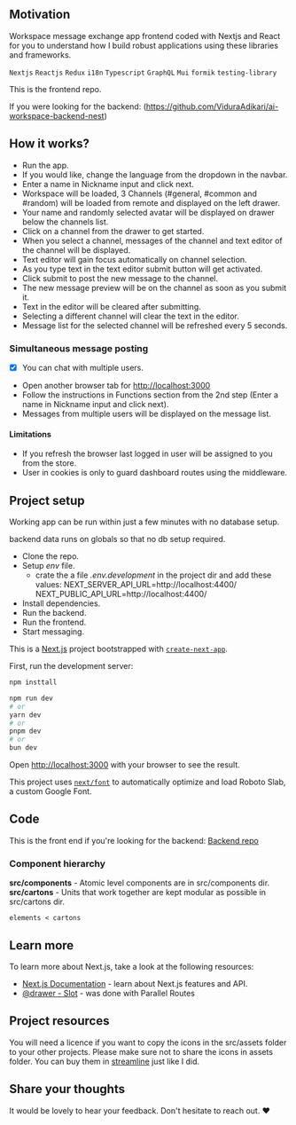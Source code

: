 
## Motivation
Workspace message exchange app frontend coded with Nextjs and React for 
you to understand how I build robust applications using these libraries and frameworks.  

`Nextjs` `Reactjs` `Redux` `i18n` `Typescript` `GraphQL` `Mui` `formik` `testing-library`

This is the frontend repo. 

If you were looking for the backend: (https://github.com/ViduraAdikari/ai-workspace-backend-nest)

## How it works?

- Run the app.
- If you would like, change the language from the dropdown in the navbar.
- Enter a name in Nickname input and click next.
- Workspace will be loaded, 3 Channels (#general, #common and #random) will be loaded from remote and displayed on the left drawer.
- Your name and randomly selected avatar will be displayed on drawer below the channels list.
- Click on a channel from the drawer to get started.
- When you select a channel, messages of the channel and text editor of the channel will be displayed.
- Text editor will gain focus automatically on channel selection.
- As you type text in the text editor submit button will get activated.
- Click submit to post the new message to the channel.
- The new message preview will be on the channel as soon as you submit it.
- Text in the editor will be cleared after submitting.
- Selecting a different channel will clear the text in the editor.
- Message list for the selected channel will be refreshed every 5 seconds.

### Simultaneous message posting

- [x] You can chat with multiple users.
- Open another browser tab for [http://localhost:3000](http://localhost:3000)
- Follow the instructions in Functions section from the 2nd step (Enter a name in Nickname input and click next).
- Messages from multiple users will be displayed on the message list.

#### Limitations
- If you refresh the browser last logged in user will be assigned to you from the store.
- User in cookies is only to guard dashboard routes using the middleware.

## Project setup
Working app can be run within just a few minutes with no database setup.

backend data runs on globals so that no db setup required.

- Clone the repo.
- Setup *env* file.
  - crate the a file *.env.development* in the project dir and add these values:
    NEXT_SERVER_API_URL=http://localhost:4400/
    NEXT_PUBLIC_API_URL=http://localhost:4400/
- Install dependencies.
- Run the backend.
- Run the frontend.
- Start messaging.


This is a [Next.js](https://nextjs.org/) project bootstrapped with [`create-next-app`](https://github.com/vercel/next.js/tree/canary/packages/create-next-app).

First, run the development server:

```bash
npm insttall

npm run dev
# or
yarn dev
# or
pnpm dev
# or
bun dev
```

Open [http://localhost:3000](http://localhost:3000) with your browser to see the result.

This project uses [`next/font`](https://nextjs.org/docs/basic-features/font-optimization) to automatically optimize and load Roboto Slab, a custom Google Font.

## Code
This is the front end
if you're looking for the backend: [Backend repo](https://github.com/ViduraAdikari/ai-workspace-backend-nest)


### Component hierarchy

**src/components** - Atomic level components are in src/components dir.\
**src/cartons** - Units that work together are kept modular as possible in src/cartons dir.

`elements < cartons`

## Learn more

To learn more about Next.js, take a look at the following resources:

- [Next.js Documentation](https://nextjs.org/docs) - learn about Next.js features and API.
- [@drawer - Slot](https://nextjs.org/docs/app/building-your-application/routing/parallel-routes) - was done with Parallel Routes

## Project resources

You will need a licence if you want to copy the icons in the src/assets folder to your other projects.
Please make sure not to share the icons in assets folder.
You can buy them in [streamline](https://www.streamlinehq.com/) just like I did.

## Share your thoughts

It would be lovely to hear your feedback.
Don't hesitate to reach out. ❤
